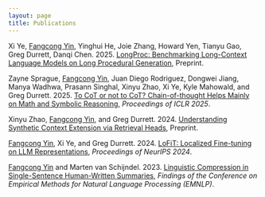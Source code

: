 ```yaml
---
layout: page
title: Publications
---
```

Xi Ye, <ins>Fangcong Yin</ins>, Yinghui He, Joie Zhang, Howard Yen, Tianyu Gao, Greg Durrett, Danqi Chen. 2025. [LongProc: Benchmarking Long-Context Language Models on Long Procedural Generation](https://arxiv.org/abs/2501.05414), Preprint.

Zayne Sprague, <ins>Fangcong Yin</ins>, Juan Diego Rodriguez, Dongwei Jiang, Manya Wadhwa, Prasann Singhal, Xinyu Zhao, Xi Ye, Kyle Mahowald, and Greg Durrett. 2025. [To CoT or not to CoT? Chain-of-thought Helps Mainly on Math and Symbolic Reasoning](https://arxiv.org/abs/2409.12183), *Proceedings of ICLR 2025*.

Xinyu Zhao, <ins>Fangcong Yin</ins>, and Greg Durrett. 2024. [Understanding Synthetic Context Extension via Retrieval Heads](https://arxiv.org/abs/2410.22316), Preprint.

<ins>Fangcong Yin</ins>, Xi Ye, and Greg Durrett. 2024. [LoFiT: Localized Fine-tuning on LLM Representations](https://arxiv.org/abs/2406.01563), *Proceedings of NeurIPS 2024*.

<ins>Fangcong Yin</ins> and Marten van Schijndel. 2023. [Linguistic Compression in Single-Sentence Human-Written Summaries](https://aclanthology.org/2023.findings-emnlp.532/), *Findings of the Conference on Empirical Methods for Natural Language Processing (EMNLP)*.


